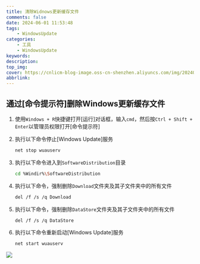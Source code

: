 ```yaml
---
title: 清除Widnows更新缓存文件
comments: false
date: 2024-06-01 11:53:48
tags:
    - WindowsUpdate
categories:
    - 工具
    - WindowsUpdate
keywords:
description:
top_img:
cover: https://cnlicm-blog-image.oss-cn-shenzhen.aliyuncs.com/img/20240601115931.png
abbrlink:
---
```


## 通过[命令提示符]删除Windows更新缓存文件

1. 使用`Windows + R`快捷键打开[运行]对话框，输入`cmd`，然后按`Ctrl + Shift + Enter`以管理员权限打开[命令提示符]
1. 执行以下命令停止[Windows Update]服务
    
    ```Bash
    net stop wuauserv
    ```
1. 执行以下命令进入到`SoftwareDistribution`目录

    ```Bash
    cd %Windir%\SoftwareDistribution
    ```
1. 执行以下命令，强制删除`Download`文件夹及其子文件夹中的所有文件

    ```Bash
    del /f /s /q Download
    ```
1. 执行以下命令，强制删除`DataStore`文件夹及其子文件夹中的所有文件

    ```Bash
    del /f /s /q DataStore
    ```
1. 执行以下命令重新启动[Windows Update]服务

    ```Bash
    net start wuauserv
    ```
<img src="https://cnlicm-blog-image.oss-cn-shenzhen.aliyuncs.com/img/20240601120301.png"/>

